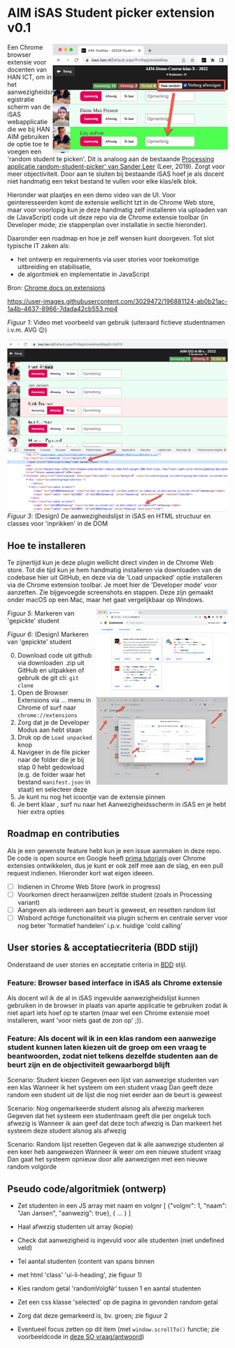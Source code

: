 # AIM iSAS Student picker extension v0.1

<img src="plaatjes/screenshot-random-student-picker.png" alt="Structuur van HTML in iSAS" align="right" width="400">

Een Chrome browser extensie voor docenten van HAN ICT, om in het aanwezigheidsregistratie scherm van de iSAS webapplicatie die we bij HAN AIM gebruiken de optie toe te voegen een 'random student te picken'. Dit is analoog aan de bestaande [Processing applicatie random-student-picker' van Sander Leer](https://github.com/HANICA/select-random-student) (Leer, 2019). Zorgt voor meer objectiviteit. Door aan te sluiten bij bestaande iSAS hoef je als docent niet handmatig een tekst bestand te vullen voor elke klas/elk blok.

Hieronder wat plaatjes en een demo video van de UI. Voor geinteresseerden komt de extensie wellicht tzt in de Chrome Web store, maar voor voorlopig kun je deze handmatig zelf installeren via uploaden van de (JavaScript) code uit deze repo via de Chrome extensie toolbar (in Developer mode; zie stappenplan over installatie in sectie hieronder).

Daaronder een roadmap en hoe je zelf wensen kunt doorgeven. Tot slot typische IT zaken als:

- het ontwerp en requirements via user stories voor toekomstige uitbreiding en stabilisatie,
- de algoritmiek en implementatie in JavaScript

Bron: [Chrome docs on extensions](https://developer.chrome.com/docs/extensions/mv3/getstarted/development-basics/)

https://user-images.githubusercontent.com/3029472/196881124-ab0b21ac-1a4b-4637-8966-7dada42cb553.mp4

*Figuur 1*: Video met voorbeeld van gebruik (uiteraard fictieve studentnamen i.v.m. AVG 😉)

<img src="plaatjes/html-structuur-classes.png" alt="Structuur van HTML in iSAS" align="right">

*Figuur 3*: (Design) De aanwezigheidslijst in iSAS en HTML structuur en classes voor 'inprikken' in de DOM

## Hoe te installeren

Te zijnertijd kun je deze plugin wellicht direct vinden in de Chrome Web store. Tot die tijd kun je hem handmatig installeren via downloaden van de codebase hier uit GitHub, en deze via de 'Load unpacked' optie installeren via de Chrome extension toolbar. Je moet hier de 'Developer mode' voor aanzetten. Zie bijgevoegde screenshots en stappen. Deze zijn gemaakt onder macOS op een Mac, maar het gaat vergelijkbaar op Windows.

<img src="plaatjes/chrome-extension-install.png" alt="" align="right" width="300">

*Figuur 5*: Markeren van 'gepickte' student

<img src="plaatjes/chrome-extension-select-manifest-folder.png" alt="Structuur van HTML in iSAS" align="right" width="300">

*Figuur 6*: (Design) Markeren van 'gepickte' student

0. Download code uit github via downloaden .zip uit GitHub en uitpakken of gebruik de git cli: `git clone`
1. Open de Browser Extensions via ... menu in Chrome of surf naar `chrome://extensions`
2. Zorg dat je de Developer Modus aan hebt staan
3. Druk op de `Load unpacked` knop
4. Navigeer in de file picker naar de folder die je bij stap 0 hebt gedowload (e.g. de folder waar het bestand `manifest.json` in staat) en selecteer deze
5. Je kunt nu nog het icoontje van de extensie pinnen
6. Je bent klaar , surf nu naar het Aanwezigheidsscherm in iSAS en je hebt hier extra opties

## Roadmap en contributies

Als je een gewenste feature hebt kun je een issue aanmaken in deze repo. De code is open source en Google heeft [prima tutorials](https://developer.chrome.com/docs/extensions/mv3/getstarted/) over Chrome extensies ontwikkelen, dus je kunt er ook zelf mee aan de slag, en een pull request indienen. Hieronder kort wat eigen ideeen.

- [ ] Indienen in Chrome Web Store (work in progress)
- [ ] Voorkomen direct heraanwijzen zelfde student (zoals in Processing variant)
- [ ] Aangeven als iedereen aan beurt is geweest, en resetten random list
- [ ] Wisbord achtige functionaliteit via plugin scherm en centrale server voor nog beter 'formatief handelen' i.p.v. huidige 'cold calling'

## User stories & acceptatiecriteria (BDD stijl)

Onderstaand de user stories en acceptatie criteria in [BDD](https://cucumber.io/docs/gherkin/reference/) stijl.

### Feature: Browser based interface in iSAS als Chrome extensie

Als docent wil ik de al in iSAS ingevulde aanwezigheidslijst kunnen gebruiken in de browser in plaats van aparte applicatie te gebruiken zodat ik niet apart iets hoef op te starten (maar wel een Chrome extensie moet installeren, want 'voor niets gaat de zon op' ;)).

### Feature: Als docent wil ik in een klas random een aanwezige student kunnen laten kiezen uit de groep om een vraag te beantwoorden, zodat niet telkens dezelfde studenten aan de beurt zijn en de objectiviteit gewaarborgd blijft

Scenario: Student kiezen
Gegeven een lijst van aanwezige studenten van een klas
Wanneer ik het systeem om een student vraag
Dan geeft deze random een student uit de lijst die nog niet eerder aan de beurt is geweest

Scenario: Nog ongemarkeerde student alsnog als afwezig markeren
Gegeven dat het systeem een studentnaam geeft die per ongeluk toch afwezig is
Wanneer ik aan geef dat deze toch afwezig is
Dan markeert het systeem deze student alsnog als afwezig

Scenario: Random lijst resetten
Gegeven dat ik alle aanwezige studenten al een keer heb aangewezen
Wanneer ik weer om een nieuwe student vraag
Dan gaat het systeem opnieuw door alle aanwezigen met een nieuwe random volgorde

## Pseudo code/algoritmiek (ontwerp)

- Zet studenten in een JS array met naam en volgnr [ {"volgnr": 1, "naam": "Jan Jansen", "aanwezig": true}, { ... } ]
- Haal afwezig studenten uit array (kopie)
- Check dat aanwezigheid is ingevuld voor alle studenten (niet undefined veld)

- Tel aantal studenten (content van spans binnen <li> met html 'class' 'ui-li-heading', zie figuur 1)
- Kies random getal 'randomVolgNr' tussen 1 en aantal studenten
- Zet een css klasse 'selected' op de pagina in gevonden random getal
- Zorg dat deze gemarkeerd is, bv. groen; zie figuur 2
- Eventueel focus zetten op dit item (met `window.scrollTo()` functie; zie voorbeeldcode in [deze SO vraag/antwoord](https://stackoverflow.com/questions/17722497/scroll-smoothly-to-specific-element-on-page#answer-39494245))
